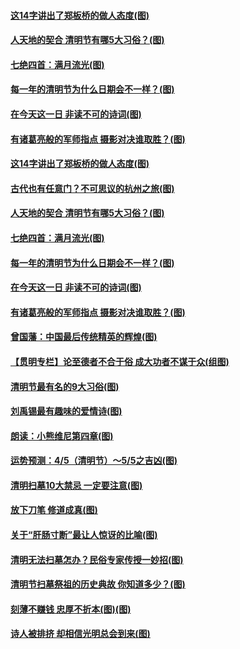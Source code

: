 #### [这14字讲出了郑板桥的做人态度(图)](../pages/p7/1002114.md?t=04060806) 
#### [人天地的契合 清明节有哪5大习俗？(图)](../pages/p7/1001262.md?t=04060806) 
#### [七绝四首：满月流光(图)](../pages/p7/1002545.md?t=04060806) 
#### [每一年的清明节为什么日期会不一样？(图)](../pages/p7/999965.md?t=04060806) 
#### [在今天这一日 非读不可的诗词(图)](../pages/p7/999966.md?t=04060806) 
#### [有诸葛亮般的军师指点 摄影对决谁取胜？(图)](../pages/p7/1002394.md?t=04060806) 
#### [这14字讲出了郑板桥的做人态度(图)](../pages/p7/1002114.md?t=04060806) 
#### [古代也有任意门？不可思议的杭州之旅(图)](../pages/p7/1002287.md?t=04060806) 
#### [人天地的契合 清明节有哪5大习俗？(图)](../pages/p7/1001262.md?t=04060806) 
#### [七绝四首：满月流光(图)](../pages/p7/1002545.md?t=04060806) 
#### [每一年的清明节为什么日期会不一样？(图)](../pages/p7/999965.md?t=04060806) 
#### [在今天这一日 非读不可的诗词(图)](../pages/p7/999966.md?t=04060806) 
#### [有诸葛亮般的军师指点 摄影对决谁取胜？(图)](../pages/p7/1002394.md?t=04060806) 
#### [曾国藩：中国最后传统精英的辉煌(图)](../pages/p7/995193.md?t=04060806) 
#### [【贯明专栏】论至德者不合于俗 成大功者不谋于众(组图)](../pages/p7/999521.md?t=04060806) 
#### [清明节最有名的9大习俗(图)](../pages/p7/1002163.md?t=04060806) 
#### [刘禹锡最有趣味的爱情诗(图)](../pages/p7/1001854.md?t=04060806) 
#### [朗读：小熊维尼第四章(图)](../pages/p7/1002398.md?t=04060806) 
#### [运势预测：4/5（清明节）～5/5之吉凶(图)](../pages/p7/1002333.md?t=04060806) 
#### [清明扫墓10大禁忌 一定要注意(图)](../pages/p7/1001365.md?t=04060806) 
#### [放下刀笔 修道成真(图)](../pages/p7/1001334.md?t=04060806) 
#### [关于“肝肠寸断”最让人惊讶的比喻(图)](../pages/p7/1002048.md?t=04060806) 
#### [清明无法扫墓怎办？民俗专家传授一妙招(图)](../pages/p7/1002218.md?t=04060806) 
#### [清明节扫墓祭祖的历史典故 你知道多少？(图)](../pages/p7/1001263.md?t=04060806) 
#### [刻薄不赚钱 忠厚不折本(图)(图)](../pages/p7/970835.md?t=04060806) 
#### [诗人被排挤 却相信光明总会到来(图)](../pages/p7/1001855.md?t=04060806) 
